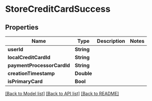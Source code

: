# StoreCreditCardSuccess

## Properties
Name | Type | Description | Notes
------------ | ------------- | ------------- | -------------
**userId** | **String** |  | 
**localCreditCardId** | **String** |  | 
**paymentProcessorCardId** | **String** |  | 
**creationTimestamp** | **Double** |  | 
**isPrimaryCard** | **Bool** |  | 

[[Back to Model list]](../README.md#documentation-for-models) [[Back to API list]](../README.md#documentation-for-api-endpoints) [[Back to README]](../README.md)


